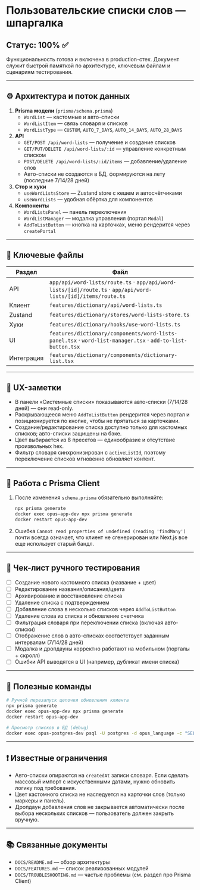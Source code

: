 # Пользовательские списки слов — шпаргалка

## Статус: 100% ✅

Функциональность готова и включена в production-стек. Документ служит быстрой памяткой по архитектуре, ключевым файлам и сценариям тестирования.

---

## ⚙️ Архитектура и поток данных

1. **Prisma модели** (`prisma/schema.prisma`)
   - `WordList` — кастомные и авто-списки
   - `WordListItem` — связь словаря и списков
   - `WordListType` — `CUSTOM`, `AUTO_7_DAYS`, `AUTO_14_DAYS`, `AUTO_28_DAYS`
2. **API**
   - `GET/POST /api/word-lists` — получение и создание списков
   - `GET/PUT/DELETE /api/word-lists/:id` — управление конкретным списком
   - `POST/DELETE /api/word-lists/:id/items` — добавление/удаление слов
   - Авто-списки не создаются в БД, формируются на лету (последние 7/14/28 дней)
3. **Стор и хуки**
   - `useWordListsStore` — Zustand store с кешем и автосчётчиками
   - `useWordLists` — удобная обёртка для компонентов
4. **Компоненты**
   - `WordListsPanel` — панель переключения
   - `WordListManager` — модалка управления (портал `Modal`)
   - `AddToListButton` — кнопка на карточках, меню рендерится через `createPortal`

---

## 📁 Ключевые файлы

| Раздел | Файл |
| --- | --- |
| API | `app/api/word-lists/route.ts` · `app/api/word-lists/[id]/route.ts` · `app/api/word-lists/[id]/items/route.ts` |
| Клиент | `features/dictionary/api/word-lists.ts` |
| Zustand | `features/dictionary/stores/word-lists-store.ts` |
| Хуки | `features/dictionary/hooks/use-word-lists.ts` |
| UI | `features/dictionary/components/word-lists-panel.tsx` · `word-list-manager.tsx` · `add-to-list-button.tsx` |
| Интеграция | `features/dictionary/components/dictionary-list.tsx` |

---

## 🧭 UX-заметки

- В панели «Системные списки» показываются авто-списки (7/14/28 дней) — они read-only.
- Раскрывающееся меню `AddToListButton` рендерится через портал и позиционируется по кнопке, чтобы не прятаться за карточками.
- Создание/редактирование списка доступно только для кастомных списков; авто-списки защищены на бэке.
- Цвет выбирается из 8 пресетов — единообразие и отсутствие произвольных hex.
- Фильтр словаря синхронизирован с `activeListId`, поэтому переключение списков мгновенно обновляет контент.

---

## 🔄 Работа с Prisma Client

1. После изменения `schema.prisma` обязательно выполняйте:
   ```bash
   npx prisma generate
   docker exec opus-app-dev npx prisma generate
   docker restart opus-app-dev
   ```
2. Ошибка `Cannot read properties of undefined (reading 'findMany')` почти всегда означает, что клиент не сгенерирован или Next.js все еще использует старый бандл.

---

## 🧪 Чек-лист ручного тестирования

- [ ] Создание нового кастомного списка (название + цвет)
- [ ] Редактирование названия/описания/цвета
- [ ] Архивирование и восстановление списка
- [ ] Удаление списка с подтверждением
- [ ] Добавление слова в несколько списков через `AddToListButton`
- [ ] Удаление слова из списка и обновление счетчика
- [ ] Фильтрация словаря при переключении списка (включая авто-списки)
- [ ] Отображение слов в авто-списках соответствует заданным интервалам (7/14/28 дней)
- [ ] Модалка и дропдауны корректно работают на мобильном (порталы + скролл)
- [ ] Ошибки API выводятся в UI (например, дубликат имени списка)

---

## 📝 Полезные команды

```bash
# Ручной перезапуск цепочки обновления клиента
npx prisma generate
docker exec opus-app-dev npx prisma generate
docker restart opus-app-dev

# Просмотр списков в БД (debug)
docker exec opus-postgres-dev psql -U postgres -d opus_language -c "SELECT name, type, is_archived FROM word_lists;"
```

---

## ❗ Известные ограничения

- Авто-списки опираются на `createdAt` записи словаря. Если сделать массовый импорт с искусственными датами, нужно обновить логику под требования.
- Цвет кастомного списка не наследуется на карточки слов (только маркеры и панель).
- Дропдаун добавления слов не закрывается автоматически после выбора нескольких списков — пользователь должен закрыть вручную.

---

## 📚 Связанные документы

- `DOCS/README.md` — обзор архитектуры
- `DOCS/FEATURES.md` — список реализованных модулей
- `DOCS/TROUBLESHOOTING.md` — частые проблемы (см. раздел про Prisma Client)
